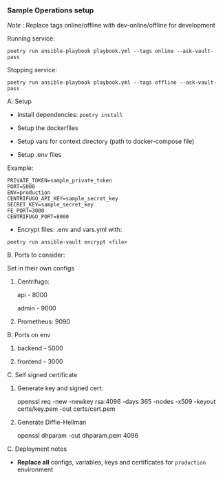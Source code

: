 ### Sample Operations setup

*Note* : Replace tags online/offline with dev-online/offline for development

Running service:

`poetry run ansible-playbook playbook.yml --tags online --ask-vault-pass`

Stopping service:

`poetry run ansible-playbook playbook.yml --tags offline --ask-vault-pass`

A. Setup

- Install dependencies: `poetry install`

- Setup the dockerfiles

- Setup vars for context directory (path to docker-compose file)

- Setup .env files

Example:

```
PRIVATE_TOKEN=sample_private_token
PORT=5000
ENV=production
CENTRIFUGO_API_KEY=sample_secret_key
SECRET_KEY=sample_secret_key
FE_PORT=3000
CENTRIFUGO_PORT=8000
```

- Encrypt files: .env and vars.yml with:

`poetry run ansible-vault encrypt <file>`



B. Ports to consider:

Set in their own configs

1. Centrifugo:

   api - 8000

   admin - 9000

2. Prometheus: 9090

B. Ports on env

1. backend - 5000

2. frontend - 3000


C. Self signed certificate

1. Generate key and signed cert:

   openssl req -new -newkey rsa:4096 -days 365 -nodes -x509 -keyout certs/key.pem -out certs/cert.pem

2. Generate Diffie-Hellman 

   openssl dhparam -out dhparam.pem 4096

C. Deployment notes

- **Replace all** configs, variables, keys and certificates for `production` environment